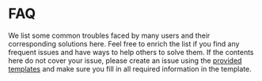 # FAQ

We list some common troubles faced by many users and their corresponding solutions here. Feel free to enrich the list if you find any frequent issues and have ways to help others to solve them. If the contents here do not cover your issue, please create an issue using the [provided templates](https://github.com/open-mmlab/mmgeneration/blob/master/.github/ISSUE_TEMPLATE/error-report.md) and make sure you fill in all required information in the template.
